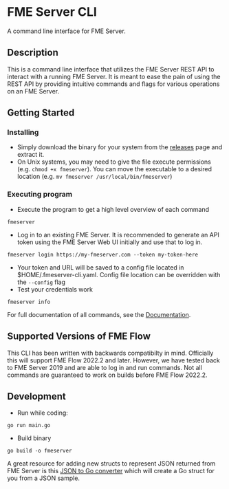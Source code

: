 # FME Server CLI

A command line interface for FME Server.

## Description

This is a command line interface that utilizes the FME Server REST API to interact with a running FME Server. It is meant to ease the pain of using the REST API by providing intuitive commands and flags for various operations on an FME Server.

## Getting Started

### Installing

* Simply download the binary for your system from the [releases](https://github.com/safesoftware/fmeserver-cli/releases) page and extract it.
* On Unix systems, you may need to give the file execute permissions (e.g. `chmod +x fmeserver`). You can move the executable to a desired location (e.g. `mv fmeserver /usr/local/bin/fmeserver`)

### Executing program

* Execute the program to get a high level overview of each command
```
fmeserver
```
* Log in to an existing FME Server. It is recommended to generate an API token using the FME Server Web UI initially and use that to log in.
```
fmeserver login https://my-fmeserver.com --token my-token-here
```
* Your token and URL will be saved to a config file located in $HOME/.fmeserver-cli.yaml. Config file location can be overridden with the `--config` flag
* Test your credentials work
```
fmeserver info
```

For full documentation of all commands, see the [Documentation](docs/fmeserver.md).

## Supported Versions of FME Flow

This CLI has been written with backwards compatibilty in mind. Officially this will support FME Flow 2022.2 and later. However, we have tested back to FME Server 2019 and are able to log in and run commands. Not all commands are guaranteed to work on builds before FME Flow 2022.2.

## Development

* Run while coding:
```
go run main.go
```
* Build binary
```
go build -o fmeserver
```

A great resource for adding new structs to represent JSON returned from FME Server is this [JSON to Go converter](https://mholt.github.io/json-to-go/) which will create a Go struct for you from a JSON sample.
